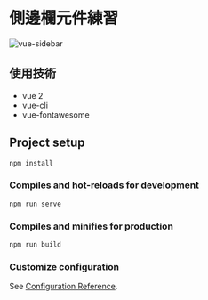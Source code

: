 # 側邊欄元件練習

![vue-sidebar](https://lh3.googleusercontent.com/u/0/drive-viewer/AK7aPaAJROJtyhne9t-5mpM_y68qHu88MwVdjcghnHnevSzmXrXxy2oQUE0kQdUMMDaKc0gTPi412c8VRWzsk3zv6anX-QRhdw=w1865-h970)

## 使用技術

-   vue 2
-   vue-cli
-   vue-fontawesome

## Project setup

```
npm install
```

### Compiles and hot-reloads for development

```
npm run serve
```

### Compiles and minifies for production

```
npm run build
```

### Customize configuration

See [Configuration Reference](https://cli.vuejs.org/config/).
